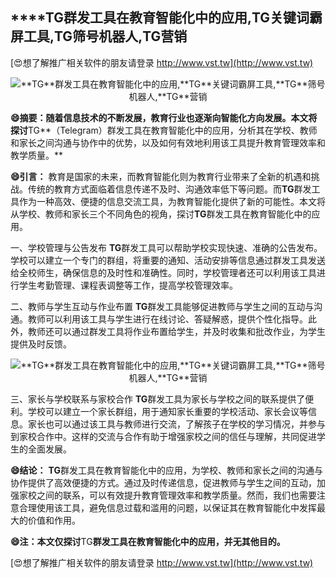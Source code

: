 ## ****TG**群发工具在教育智能化中的应用,**TG**关键词霸屏工具,**TG**筛号机器人,**TG**营销**

[😍想了解推广相关软件的朋友请登录 http://www.vst.tw](http://www.vst.tw)

 <center><img src="https://vst.tw/MP4/tuiguang/png/0.png" alt="**TG**群发工具在教育智能化中的应用,**TG**关键词霸屏工具,**TG**筛号机器人,**TG**营销"></center>

**😄摘要：随着信息技术的不断发展，教育行业也逐渐向智能化方向发展。本文将探讨**TG**（Telegram）群发工具在教育智能化中的应用，分析其在学校、教师和家长之间沟通与协作中的优势，以及如何有效地利用该工具提升教育管理效率和教学质量。**

**😄引言：**
教育是国家的未来，而教育智能化则为教育行业带来了全新的机遇和挑战。传统的教育方式面临着信息传递不及时、沟通效率低下等问题。而**TG**群发工具作为一种高效、便捷的信息交流工具，为教育智能化提供了新的可能性。本文将从学校、教师和家长三个不同角色的视角，探讨**TG**群发工具在教育智能化中的应用。

一、学校管理与公告发布
**TG**群发工具可以帮助学校实现快速、准确的公告发布。学校可以建立一个专门的群组，将重要的通知、活动安排等信息通过群发工具发送给全校师生，确保信息的及时性和准确性。同时，学校管理者还可以利用该工具进行学生考勤管理、课程表调整等工作，提高学校管理效率。

二、教师与学生互动与作业布置
**TG**群发工具能够促进教师与学生之间的互动与沟通。教师可以利用该工具与学生进行在线讨论、答疑解惑，提供个性化指导。此外，教师还可以通过群发工具将作业布置给学生，并及时收集和批改作业，为学生提供及时反馈。

 <center><img src="https://vst.tw/MP4/tuiguang/png/8.png" alt="**TG**群发工具在教育智能化中的应用,**TG**关键词霸屏工具,**TG**筛号机器人,**TG**营销"></center>

三、家长与学校联系与家校合作
**TG**群发工具为家长与学校之间的联系提供了便利。学校可以建立一个家长群组，用于通知家长重要的学校活动、家长会议等信息。家长也可以通过该工具与教师进行交流，了解孩子在学校的学习情况，并参与到家校合作中。这样的交流与合作有助于增强家校之间的信任与理解，共同促进学生的全面发展。

**😄结论：**
**TG**群发工具在教育智能化中的应用，为学校、教师和家长之间的沟通与协作提供了高效便捷的方式。通过及时传递信息，促进教师与学生之间的互动，加强家校之间的联系，可以有效提升教育管理效率和教学质量。然而，我们也需要注意合理使用该工具，避免信息过载和滥用的问题，以保证其在教育智能化中发挥最大的价值和作用。

**😄注：本文仅探讨**TG**群发工具在教育智能化中的应用，并无其他目的。**

[😍想了解推广相关软件的朋友请登录 http://www.vst.tw](http://www.vst.tw)




